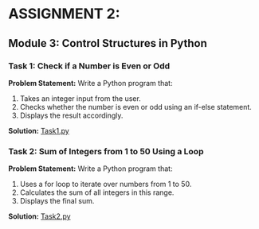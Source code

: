 # ASSIGNMENT 2:

## Module 3: Control Structures in Python
 
### Task 1: Check if a Number is Even or Odd
**Problem Statement:**  Write a Python program that:
1. 	Takes an integer input from the user.
2. 	Checks whether the number is even or odd using an if-else statement.
3. 	Displays the result accordingly.

**Solution:** [Task1.py](Task1.py)


### Task 2: Sum of Integers from 1 to 50 Using a Loop
 
**Problem Statement:** Write a Python program that:
1.   Uses a for loop to iterate over numbers from 1 to 50.
2.   Calculates the sum of all integers in this range.
3.   Displays the final sum.

**Solution:** [Task2.py](Task2.py)